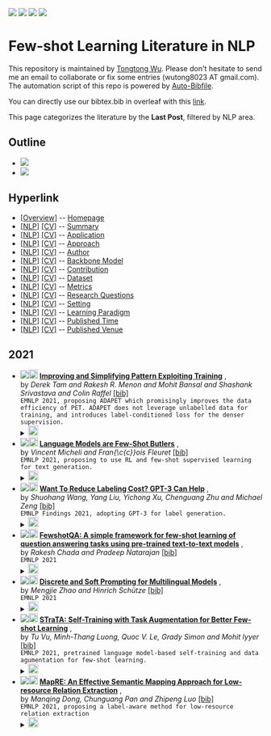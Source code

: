 [![](https://img.shields.io/badge/Awesome_Continual_Learning-yellow)](https://github.com/wutong8023/Awesome_Continual_Learning.git) [![](https://img.shields.io/badge/Awesome_Few_Shot_learning-green)](https://github.com/wutong8023/Awesome_Few_Shot_Learning.git) [![](https://img.shields.io/badge/Awesome_Information_Extraction-blue)](https://github.com/wutong8023/Awesome_Information_Extraction.git) [![](https://img.shields.io/badge/Awesome_Ideas-orange)](https://github.com/wutong8023/Awesome_Ideas.git)

# Few-shot Learning Literature in NLP 
This repository is maintained by [Tongtong Wu](http://wutong8023.site). Please don't hesitate to send me an email to collaborate or fix some entries (wutong8023 AT gmail.com). 
The automation script of this repo is powered by [Auto-Bibfile](https://github.com/wutong8023/Auto-Bibfile.git).

You can directly use our bibtex.bib in overleaf with this [link](https://www.overleaf.com/read/rgscdxhxbwhp).

This page categorizes the literature by the **Last Post**, filtered by NLP area.

## Outline 
- [![](https://img.shields.io/badge/Hyperlink-green)](https://github.com/wutong8023/Awesome_Few_Shot_Learning/blob/master/fsl4nlp/time/README.md#hyperlink)
- [![](https://img.shields.io/badge/2021-7-green)](https://github.com/wutong8023/Awesome_Few_Shot_Learning/blob/master/fsl4nlp/time/README.md#2021)
## Hyperlink 
- [[Overview]](https://github.com/wutong8023/Awesome_Few_Shot_Learning/blob/master/README.md) -- [Homepage](https://github.com/wutong8023/Awesome_Few_Shot_Learning/blob/master/README.md)
- [[NLP]](https://github.com/wutong8023/Awesome_Few_Shot_Learning/blob/master/fsl4nlp/./)  [[CV]](https://github.com/wutong8023/Awesome_Few_Shot_Learning/blob/master/fsl4cv/./) -- [Summary](https://github.com/wutong8023/Awesome_Few_Shot_Learning/blob/master/fsl4all/./)
- [[NLP]](https://github.com/wutong8023/Awesome_Few_Shot_Learning/blob/master/fsl4nlp/application)  [[CV]](https://github.com/wutong8023/Awesome_Few_Shot_Learning/blob/master/fsl4cv/application) -- [Application](https://github.com/wutong8023/Awesome_Few_Shot_Learning/blob/master/fsl4all/application)
- [[NLP]](https://github.com/wutong8023/Awesome_Few_Shot_Learning/blob/master/fsl4nlp/approach)  [[CV]](https://github.com/wutong8023/Awesome_Few_Shot_Learning/blob/master/fsl4cv/approach) -- [Approach](https://github.com/wutong8023/Awesome_Few_Shot_Learning/blob/master/fsl4all/approach)
- [[NLP]](https://github.com/wutong8023/Awesome_Few_Shot_Learning/blob/master/fsl4nlp/author)  [[CV]](https://github.com/wutong8023/Awesome_Few_Shot_Learning/blob/master/fsl4cv/author) -- [Author](https://github.com/wutong8023/Awesome_Few_Shot_Learning/blob/master/fsl4all/author)
- [[NLP]](https://github.com/wutong8023/Awesome_Few_Shot_Learning/blob/master/fsl4nlp/backbone_model)  [[CV]](https://github.com/wutong8023/Awesome_Few_Shot_Learning/blob/master/fsl4cv/backbone_model) -- [Backbone Model](https://github.com/wutong8023/Awesome_Few_Shot_Learning/blob/master/fsl4all/backbone_model)
- [[NLP]](https://github.com/wutong8023/Awesome_Few_Shot_Learning/blob/master/fsl4nlp/contribution)  [[CV]](https://github.com/wutong8023/Awesome_Few_Shot_Learning/blob/master/fsl4cv/contribution) -- [Contribution](https://github.com/wutong8023/Awesome_Few_Shot_Learning/blob/master/fsl4all/contribution)
- [[NLP]](https://github.com/wutong8023/Awesome_Few_Shot_Learning/blob/master/fsl4nlp/dataset)  [[CV]](https://github.com/wutong8023/Awesome_Few_Shot_Learning/blob/master/fsl4cv/dataset) -- [Dataset](https://github.com/wutong8023/Awesome_Few_Shot_Learning/blob/master/fsl4all/dataset)
- [[NLP]](https://github.com/wutong8023/Awesome_Few_Shot_Learning/blob/master/fsl4nlp/metrics)  [[CV]](https://github.com/wutong8023/Awesome_Few_Shot_Learning/blob/master/fsl4cv/metrics) -- [Metrics](https://github.com/wutong8023/Awesome_Few_Shot_Learning/blob/master/fsl4all/metrics)
- [[NLP]](https://github.com/wutong8023/Awesome_Few_Shot_Learning/blob/master/fsl4nlp/research_question)  [[CV]](https://github.com/wutong8023/Awesome_Few_Shot_Learning/blob/master/fsl4cv/research_question) -- [Research Questions](https://github.com/wutong8023/Awesome_Few_Shot_Learning/blob/master/fsl4all/research_question)
- [[NLP]](https://github.com/wutong8023/Awesome_Few_Shot_Learning/blob/master/fsl4nlp/setting)  [[CV]](https://github.com/wutong8023/Awesome_Few_Shot_Learning/blob/master/fsl4cv/setting) -- [Setting](https://github.com/wutong8023/Awesome_Few_Shot_Learning/blob/master/fsl4all/setting)
- [[NLP]](https://github.com/wutong8023/Awesome_Few_Shot_Learning/blob/master/fsl4nlp/supervision)  [[CV]](https://github.com/wutong8023/Awesome_Few_Shot_Learning/blob/master/fsl4cv/supervision) -- [ Learning Paradigm](https://github.com/wutong8023/Awesome_Few_Shot_Learning/blob/master/fsl4all/supervision)
- [[NLP]](https://github.com/wutong8023/Awesome_Few_Shot_Learning/blob/master/fsl4nlp/time)  [[CV]](https://github.com/wutong8023/Awesome_Few_Shot_Learning/blob/master/fsl4cv/time) -- [Published Time](https://github.com/wutong8023/Awesome_Few_Shot_Learning/blob/master/fsl4all/time)
- [[NLP]](https://github.com/wutong8023/Awesome_Few_Shot_Learning/blob/master/fsl4nlp/venue)  [[CV]](https://github.com/wutong8023/Awesome_Few_Shot_Learning/blob/master/fsl4cv/venue) -- [Published Venue](https://github.com/wutong8023/Awesome_Few_Shot_Learning/blob/master/fsl4all/venue)

## 2021

- [![](https://img.shields.io/badge/CoRR-2021-green)](https://arxiv.org/abs/2103.11955)<a href="https://scholar.google.com.hk/scholar?q=Improving+and+Simplifying+Pattern+Exploiting+Training"><img src="https://img.shields.io/badge/-green.svg?&logo=google-scholar&logoColor=white" height="18" align="bottom"></a> [**Improving and Simplifying Pattern Exploiting Training**](https://arxiv.org/abs/2103.11955) , <br> by *Derek Tam and
Rakesh R. Menon and
Mohit Bansal and
Shashank Srivastava and
Colin Raffel* [[bib]](https://github.com/wutong8023/Awesome_Few_Shot_Learning/blob/master/./bibtex.bib#L3642-L3657) <br>```EMNLP 2021, proposing ADAPET which promisingly improves the data efficiency of PET. ADAPET does not leverage unlabelled data for training, and introduces label-conditioned loss for the denser supervision.
```</details><details><summary><img src=https://github.com/wutong8023/Awesome_Few_Shot_Learning/blob/master/scripts/svg/copy_icon.png height="20" align="bottom"></summary><pre>```abs-2103-11955```
- [![](https://img.shields.io/badge/CoRR-2021-green)](https://arxiv.org/abs/2104.07972)<a href="https://scholar.google.com.hk/scholar?q=Language+Models+are+Few-Shot+Butlers"><img src="https://img.shields.io/badge/-green.svg?&logo=google-scholar&logoColor=white" height="18" align="bottom"></a> [**Language Models are Few-Shot Butlers**](https://arxiv.org/abs/2104.07972) , <br> by *Vincent Micheli and
Fran{\c{c}}ois Fleuret* [[bib]](https://github.com/wutong8023/Awesome_Few_Shot_Learning/blob/master/./bibtex.bib#L3661-L3672) <br>```EMNLP 2021, proposing to use RL and few-shot supervised learning for text generation.
```</details><details><summary><img src=https://github.com/wutong8023/Awesome_Few_Shot_Learning/blob/master/scripts/svg/copy_icon.png height="20" align="bottom"></summary><pre>```abs-2104-07972```
- [![](https://img.shields.io/badge/CoRR-2021-green)](https://arxiv.org/abs/2108.13487)<a href="https://scholar.google.com.hk/scholar?q=Want+To+Reduce+Labeling+Cost?+GPT-3+Can+Help"><img src="https://img.shields.io/badge/-green.svg?&logo=google-scholar&logoColor=white" height="18" align="bottom"></a> [**Want To Reduce Labeling Cost? GPT-3 Can Help**](https://arxiv.org/abs/2108.13487) , <br> by *Shuohang Wang, Yang Liu, Yichong Xu, Chenguang Zhu and Michael Zeng* [[bib]](https://github.com/wutong8023/Awesome_Few_Shot_Learning/blob/master/./bibtex.bib#L3675-L3685) <br>```EMNLP Findings 2021, adopting GPT-3 for label generation.
```</details><details><summary><img src=https://github.com/wutong8023/Awesome_Few_Shot_Learning/blob/master/scripts/svg/copy_icon.png height="20" align="bottom"></summary><pre>```wang2021want```
- [![](https://img.shields.io/badge/CoRR-2021-green)](https://arxiv.org/abs/2109.01951)<a href="https://scholar.google.com.hk/scholar?q=FewshotQA:+A+simple+framework+for+few-shot+learning+of+question+answering+tasks+using+pre-trained+text-to-text+models"><img src="https://img.shields.io/badge/-green.svg?&logo=google-scholar&logoColor=white" height="18" align="bottom"></a> [**FewshotQA: A simple framework for few-shot learning of question answering tasks using pre-trained text-to-text models**](https://arxiv.org/abs/2109.01951) , <br> by *Rakesh Chada and Pradeep Natarajan* [[bib]](https://github.com/wutong8023/Awesome_Few_Shot_Learning/blob/master/./bibtex.bib#L3689-L3699) <br>```EMNLP 2021
```</details><details><summary><img src=https://github.com/wutong8023/Awesome_Few_Shot_Learning/blob/master/scripts/svg/copy_icon.png height="20" align="bottom"></summary><pre>```chada2021fewshotqa```
- [![](https://img.shields.io/badge/CoRR-2021-green)](https://arxiv.org/abs/2109.03630)<a href="https://scholar.google.com.hk/scholar?q=Discrete+and+Soft+Prompting+for+Multilingual+Models"><img src="https://img.shields.io/badge/-green.svg?&logo=google-scholar&logoColor=white" height="18" align="bottom"></a> [**Discrete and Soft Prompting for Multilingual Models**](https://arxiv.org/abs/2109.03630) , <br> by *Mengjie Zhao and Hinrich Schütze* [[bib]](https://github.com/wutong8023/Awesome_Few_Shot_Learning/blob/master/./bibtex.bib#L3703-L3713) <br>```EMNLP 2021
```</details><details><summary><img src=https://github.com/wutong8023/Awesome_Few_Shot_Learning/blob/master/scripts/svg/copy_icon.png height="20" align="bottom"></summary><pre>```zhao2021discrete```
- [![](https://img.shields.io/badge/CoRR-2021-green)](https://arxiv.org/abs/2109.06270)<a href="https://scholar.google.com.hk/scholar?q=STraTA:+Self-Training+with+Task+Augmentation+for+Better+Few-shot+Learning"><img src="https://img.shields.io/badge/-green.svg?&logo=google-scholar&logoColor=white" height="18" align="bottom"></a> [**STraTA: Self-Training with Task Augmentation for Better Few-shot Learning**](https://arxiv.org/abs/2109.06270) , <br> by *Tu Vu, Minh-Thang Luong, Quoc V. Le, Grady Simon and Mohit Iyyer* [[bib]](https://github.com/wutong8023/Awesome_Few_Shot_Learning/blob/master/./bibtex.bib#L3716-L3726) <br>```EMNLP 2021, pretrained language model-based self-training and data agumentation for few-shot learning.
```</details><details><summary><img src=https://github.com/wutong8023/Awesome_Few_Shot_Learning/blob/master/scripts/svg/copy_icon.png height="20" align="bottom"></summary><pre>```vu2021strata```
- [![](https://img.shields.io/badge/CoRR-2021-green)](https://arxiv.org/abs/2109.04108)<a href="https://scholar.google.com.hk/scholar?q=MapRE:+An+Effective+Semantic+Mapping+Approach+for+Low-resource+Relation+Extraction"><img src="https://img.shields.io/badge/-green.svg?&logo=google-scholar&logoColor=white" height="18" align="bottom"></a> [**MapRE: An Effective Semantic Mapping Approach for Low-resource Relation Extraction**](https://arxiv.org/abs/2109.04108) , <br> by *Manqing Dong, Chunguang Pan and Zhipeng Luo* [[bib]](https://github.com/wutong8023/Awesome_Few_Shot_Learning/blob/master/./bibtex.bib#L3729-L3739) <br>```EMNLP 2021, proposing a label-aware method for low-resource relation extraction
```</details><details><summary><img src=https://github.com/wutong8023/Awesome_Few_Shot_Learning/blob/master/scripts/svg/copy_icon.png height="20" align="bottom"></summary><pre>```dong2021mapre```
